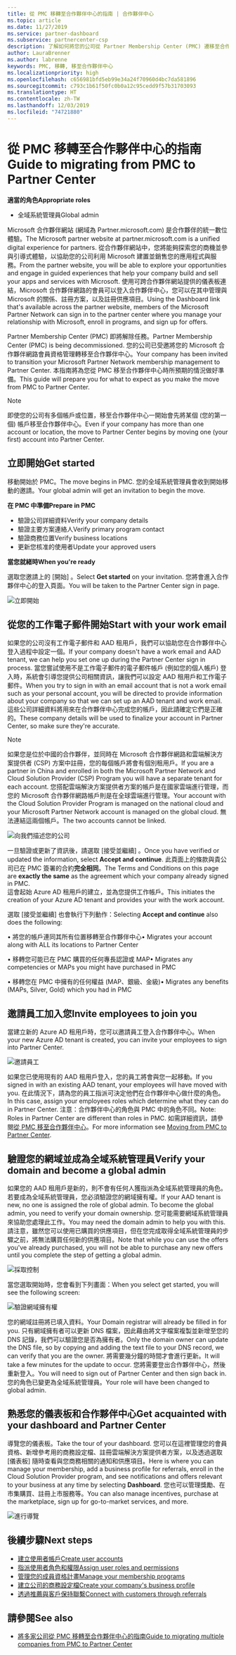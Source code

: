 ```yaml
---
title: 從 PMC 移轉至合作夥伴中心的指南 | 合作夥伴中心
ms.topic: article
ms.date: 11/27/2019
ms.service: partner-dashboard
ms.subservice: partnercenter-csp
description: 了解如何將您的公司從 Partner Membership Center (PMC) 遷移至合作夥伴中心。
author: LauraBrenner
ms.author: labrenne
keywords: PMC, 移轉, 移至合作夥伴中心
ms.localizationpriority: high
ms.openlocfilehash: c656981bfd5eb99e34a24f70960d4bc7da581896
ms.sourcegitcommit: c793c1b61f50fc0b0a12c95cedd9f57b31703093
ms.translationtype: HT
ms.contentlocale: zh-TW
ms.lasthandoff: 12/03/2019
ms.locfileid: "74721880"
---
```

# <a name="guide-to-migrating-from-pmc-to-partner-center"></a><span data-ttu-id="f00ae-104">從 PMC 移轉至合作夥伴中心的指南</span><span class="sxs-lookup"><span data-stu-id="f00ae-104">Guide to migrating from PMC to Partner Center</span></span>

<span data-ttu-id="f00ae-105">**適當的角色**</span><span class="sxs-lookup"><span data-stu-id="f00ae-105">**Appropriate roles**</span></span>

- <span data-ttu-id="f00ae-106">全域系統管理員</span><span class="sxs-lookup"><span data-stu-id="f00ae-106">Global admin</span></span>

<span data-ttu-id="f00ae-107">Microsoft 合作夥伴網站 (網域為 Partner.microsoft.com) 是合作夥伴的統一數位體驗。</span><span class="sxs-lookup"><span data-stu-id="f00ae-107">The Microsoft partner website at partner.microsoft.com is a unified digital experience for partners.</span></span> <span data-ttu-id="f00ae-108">從合作夥伴網站中，您將能夠探索您的商機並參與引導式體驗，以協助您的公司利用 Microsoft 建置並銷售您的應用程式與服務。</span><span class="sxs-lookup"><span data-stu-id="f00ae-108">From the partner website, you will be able to explore your opportunities and engage in guided experiences that help your company build and sell your apps and services with Microsoft.</span></span> <span data-ttu-id="f00ae-109">使用可跨合作夥伴網站提供的儀表板連結，Microsoft 合作夥伴網路的會員可以登入合作夥伴中心，您可以在其中管理與 Microsoft 的關係、註冊方案，以及註冊供應項目。</span><span class="sxs-lookup"><span data-stu-id="f00ae-109">Using the Dashboard link that's available across the partner website, members of the Microsoft Partner Network can sign in to the partner center where you  manage your relationship with Microsoft, enroll in programs, and sign up for offers.</span></span> 

<span data-ttu-id="f00ae-110">Partner Membership Center (PMC) 即將解除任務。</span><span class="sxs-lookup"><span data-stu-id="f00ae-110">Partner Membership Center (PMC) is being decommissioned.</span></span> <span data-ttu-id="f00ae-111">您的公司已受邀將您的 Microsoft 合作夥伴網路會員資格管理轉移至合作夥伴中心。</span><span class="sxs-lookup"><span data-stu-id="f00ae-111">Your company has been invited to transition your Microsoft Partner Network membership management to Partner Center.</span></span> <span data-ttu-id="f00ae-112">本指南將為您從 PMC 移至合作夥伴中心時所預期的情況做好準備。</span><span class="sxs-lookup"><span data-stu-id="f00ae-112">This guide will prepare you for what to expect as you make the move from PMC to Partner Center.</span></span>

>[!Note]
><span data-ttu-id="f00ae-113">即使您的公司有多個帳戶或位置，移至合作夥伴中心一開始會先將某個 (您的第一個) 帳戶移至合作夥伴中心。</span><span class="sxs-lookup"><span data-stu-id="f00ae-113">Even if your company has more than one account or location, the move to Partner Center begins by moving one (your first) account into Partner Center.</span></span>

## <a name="get-started"></a><span data-ttu-id="f00ae-114">立即開始</span><span class="sxs-lookup"><span data-stu-id="f00ae-114">Get started</span></span>

<span data-ttu-id="f00ae-115">移動開始於 PMC。</span><span class="sxs-lookup"><span data-stu-id="f00ae-115">The move begins in PMC.</span></span> <span data-ttu-id="f00ae-116">您的全域系統管理員會收到開始移動的邀請。</span><span class="sxs-lookup"><span data-stu-id="f00ae-116">Your global admin will get an invitation to begin the move.</span></span> 

<span data-ttu-id="f00ae-117">**在 PMC 中準備**</span><span class="sxs-lookup"><span data-stu-id="f00ae-117">**Prepare in PMC**</span></span>
- <span data-ttu-id="f00ae-118">驗證公司詳細資料</span><span class="sxs-lookup"><span data-stu-id="f00ae-118">Verify your company details</span></span> 
- <span data-ttu-id="f00ae-119">驗證主要方案連絡人</span><span class="sxs-lookup"><span data-stu-id="f00ae-119">Verify primary program contact</span></span> 
- <span data-ttu-id="f00ae-120">驗證商務位置</span><span class="sxs-lookup"><span data-stu-id="f00ae-120">Verify business locations</span></span>
- <span data-ttu-id="f00ae-121">更新您核准的使用者</span><span class="sxs-lookup"><span data-stu-id="f00ae-121">Update your approved users</span></span>

<span data-ttu-id="f00ae-122">**當您就緒時**</span><span class="sxs-lookup"><span data-stu-id="f00ae-122">**When you're ready**</span></span>

<span data-ttu-id="f00ae-123">選取您邀請上的 [開始]  。</span><span class="sxs-lookup"><span data-stu-id="f00ae-123">Select **Get started** on your invitation.</span></span> <span data-ttu-id="f00ae-124">您將會進入合作夥伴中心的登入頁面。</span><span class="sxs-lookup"><span data-stu-id="f00ae-124">You will be taken to the Partner Center sign in page.</span></span>

![立即開始](images/migration/getstarted.jpg)

## <a name="start-with-your-work-email"></a><span data-ttu-id="f00ae-126">從您的工作電子郵件開始</span><span class="sxs-lookup"><span data-stu-id="f00ae-126">Start with your work email</span></span>

<span data-ttu-id="f00ae-127">如果您的公司沒有工作電子郵件和 AAD 租用戶，我們可以協助您在合作夥伴中心登入過程中設定一個。</span><span class="sxs-lookup"><span data-stu-id="f00ae-127">If your company doesn't have a work email and AAD tenant, we can help you set one up during the Partner Center sign in process.</span></span> <span data-ttu-id="f00ae-128">當您嘗試使用不是工作電子郵件的電子郵件帳戶 (例如您的個人帳戶) 登入時，系統會引導您提供公司相關資訊，讓我們可以設定 AAD 租用戶和工作電子郵件。</span><span class="sxs-lookup"><span data-stu-id="f00ae-128">When you try to sign in with an email account that is not a work email such as your personal account, you will be directed to provide information about your company so that we can set up an AAD tenant and work email.</span></span>
<span data-ttu-id="f00ae-129">這些公司詳細資料將用來在合作夥伴中心完成您的帳戶，因此請確定它們是正確的。</span><span class="sxs-lookup"><span data-stu-id="f00ae-129">These company details will be used to finalize your account in Partner Center, so make sure they're accurate.</span></span>

>[!Note]
><span data-ttu-id="f00ae-130">如果您是位於中國的合作夥伴，並同時在 Microsoft 合作夥伴網路和雲端解決方案提供者 (CSP) 方案中註冊，您的每個帳戶將會有個別租用戶。</span><span class="sxs-lookup"><span data-stu-id="f00ae-130">If you are a partner in China and enrolled in both the Microsoft Partner Network and Cloud Solution Provider (CSP) Program you will have a separate tenant for each account.</span></span> <span data-ttu-id="f00ae-131">您搭配雲端解決方案提供者方案的帳戶是在國家雲端進行管理，而您的 Microsoft 合作夥伴網路帳戶則是在全球雲端進行管理。</span><span class="sxs-lookup"><span data-stu-id="f00ae-131">Your account with the Cloud Solution Provider Program is managed on the national cloud and your Microsoft Partner Network account is managed on the global cloud.</span></span> <span data-ttu-id="f00ae-132">無法連結這兩個帳戶。</span><span class="sxs-lookup"><span data-stu-id="f00ae-132">The two accounts cannot be linked.</span></span>

![向我們描述您的公司](images/migration/newtellusabout.png)

<span data-ttu-id="f00ae-134">一旦驗證或更新了資訊後，請選取 [接受並繼續]  。</span><span class="sxs-lookup"><span data-stu-id="f00ae-134">Once you have verified or updated the information, select **Accept and continue**.</span></span>
<span data-ttu-id="f00ae-135">此頁面上的條款與貴公司已在 PMC 簽署的合約**完全相同**。</span><span class="sxs-lookup"><span data-stu-id="f00ae-135">The Terms and Conditions on this page are **exactly the same** as the agreement which your company already signed in PMC.</span></span>  
<span data-ttu-id="f00ae-136">這會起始 Azure AD 租用戶的建立，並為您提供工作帳戶。</span><span class="sxs-lookup"><span data-stu-id="f00ae-136">This initiates the creation of your Azure AD tenant and provides your with the work account.</span></span>

<span data-ttu-id="f00ae-137">選取 [接受並繼續]  也會執行下列動作：</span><span class="sxs-lookup"><span data-stu-id="f00ae-137">Selecting **Accept and continue** also does the following:</span></span>

<span data-ttu-id="f00ae-138">•   將您的帳戶連同其所有位置移轉至合作夥伴中心</span><span class="sxs-lookup"><span data-stu-id="f00ae-138">•   Migrates your account along with ALL its locations to Partner Center</span></span>

<span data-ttu-id="f00ae-139">•   移轉您可能已在 PMC 購買的任何專長認證或 MAP</span><span class="sxs-lookup"><span data-stu-id="f00ae-139">•   Migrates any competencies or MAPs you might have purchased in PMC</span></span>

<span data-ttu-id="f00ae-140">•   移轉您在 PMC 中擁有的任何權益 (MAP、銀級、金級)</span><span class="sxs-lookup"><span data-stu-id="f00ae-140">•   Migrates any benefits (MAPs, Silver, Gold) which you had in PMC</span></span>

## <a name="invite-employees-to-join-you"></a><span data-ttu-id="f00ae-141">邀請員工加入您</span><span class="sxs-lookup"><span data-stu-id="f00ae-141">Invite employees to join you</span></span>

<span data-ttu-id="f00ae-142">當建立新的 Azure AD 租用戶時，您可以邀請員工登入合作夥伴中心。</span><span class="sxs-lookup"><span data-stu-id="f00ae-142">When your new Azure AD tenant is created, you can invite your employees to sign into Partner Center.</span></span>

![邀請員工](images/migration/invite.png)


<span data-ttu-id="f00ae-144">如果您已使用現有的 AAD 租用戶登入，您的員工將會與您一起移動。</span><span class="sxs-lookup"><span data-stu-id="f00ae-144">If you signed in with an existing AAD tenant, your employees will have moved with you.</span></span> <span data-ttu-id="f00ae-145">在此情況下，請為您的員工指派可決定他們在合作夥伴中心做什麼的角色。</span><span class="sxs-lookup"><span data-stu-id="f00ae-145">In this case, assign your employees roles which determine what they can do in Partner Center.</span></span> <span data-ttu-id="f00ae-146">注意：合作夥伴中心的角色與 PMC 中的角色不同。</span><span class="sxs-lookup"><span data-stu-id="f00ae-146">Note: Roles in Partner Center are different than roles in PMC.</span></span> <span data-ttu-id="f00ae-147">如需詳細資訊，請參閱[從 PMC 移至合作夥伴中心](move-pmc-pc-map.md)。</span><span class="sxs-lookup"><span data-stu-id="f00ae-147">For more information see [Moving from PMC to Partner Center](move-pmc-pc-map.md).</span></span>

## <a name="verify-your-domain-and-become-a-global-admin"></a><span data-ttu-id="f00ae-148">驗證您的網域並成為全域系統管理員</span><span class="sxs-lookup"><span data-stu-id="f00ae-148">Verify your domain and become a global admin</span></span>  

<span data-ttu-id="f00ae-149">如果您的 AAD 租用戶是新的，則不會有任何人獲指派為全域系統管理員的角色。若要成為全域系統管理員，您必須驗證您的網域擁有權。</span><span class="sxs-lookup"><span data-stu-id="f00ae-149">If your AAD tenant is new, no one is assigned the role of global admin. To become the global admin, you need to verify your domain ownership.</span></span> <span data-ttu-id="f00ae-150">您可能需要網域系統管理員來協助您處理此工作。</span><span class="sxs-lookup"><span data-stu-id="f00ae-150">You may need the domain admin to help you with this.</span></span> <span data-ttu-id="f00ae-151">請注意，雖然您可以使用已購買的供應項目，但在您完成取得全域系統管理員的步驟之前，將無法購買任何新的供應項目。</span><span class="sxs-lookup"><span data-stu-id="f00ae-151">Note that while you can use the offers you've already purchased, you will not be able to purchase any new offers until you complete the step of getting a global admin.</span></span> 

![採取控制](images/migration/takecontrol.png)

<span data-ttu-id="f00ae-153">當您選取開始時，您會看到下列畫面：</span><span class="sxs-lookup"><span data-stu-id="f00ae-153">When you select get started, you will see the following screen:</span></span>

![驗證網域擁有權](images/migration/verifytxt.png)

<span data-ttu-id="f00ae-155">您的網域註冊將已填入資料。</span><span class="sxs-lookup"><span data-stu-id="f00ae-155">Your Domain registrar will already be filled in for you.</span></span> <span data-ttu-id="f00ae-156">只有網域擁有者可以更新 DNS 檔案，因此藉由將文字檔案複製並新增至您的 DNS 記錄，我們可以驗證您是否為擁有者。</span><span class="sxs-lookup"><span data-stu-id="f00ae-156">Only the domain owner can update the DNS file, so by copying and adding the text file to your DNS record, we can verify that you are the owner.</span></span> <span data-ttu-id="f00ae-157">將需要幾分鐘的時間才會進行更新。</span><span class="sxs-lookup"><span data-stu-id="f00ae-157">It will take a few minutes for the update to occur.</span></span> <span data-ttu-id="f00ae-158">您將需要登出合作夥伴中心，然後重新登入。</span><span class="sxs-lookup"><span data-stu-id="f00ae-158">You will need to sign out of Partner Center and then sign back in.</span></span> <span data-ttu-id="f00ae-159">您的角色已變更為全域系統管理員。</span><span class="sxs-lookup"><span data-stu-id="f00ae-159">Your role will have been changed to global admin.</span></span> 


## <a name="get-acquainted-with-your-dashboard-and-partner-center"></a><span data-ttu-id="f00ae-160">熟悉您的儀表板和合作夥伴中心</span><span class="sxs-lookup"><span data-stu-id="f00ae-160">Get acquainted with your dashboard and Partner Center</span></span>

<span data-ttu-id="f00ae-161">導覽您的儀表板。</span><span class="sxs-lookup"><span data-stu-id="f00ae-161">Take the tour of your dashboard.</span></span> <span data-ttu-id="f00ae-162">您可以在這裡管理您的會員資格、新增參考用的商務設定檔、註冊雲端解決方案提供者方案，以及透過選取 [儀表板]  隨時查看與您商務相關的通知和供應項目。</span><span class="sxs-lookup"><span data-stu-id="f00ae-162">Here is where you can manage your membership, add a business profile for referrals, enroll in the Cloud Solution Provider program, and see notifications and offers relevant to your business at any time by selecting **Dashboard**.</span></span> <span data-ttu-id="f00ae-163">您也可以管理獎勵、在市集購買、註冊上市服務等。</span><span class="sxs-lookup"><span data-stu-id="f00ae-163">You can also manage incentives, purchase at the marketplace, sign up for go-to-market services, and more.</span></span>  

![進行導覽](images/migration/fre.png)

## <a name="next-steps"></a><span data-ttu-id="f00ae-165">後續步驟</span><span class="sxs-lookup"><span data-stu-id="f00ae-165">Next steps</span></span>

- [<span data-ttu-id="f00ae-166">建立使用者帳戶</span><span class="sxs-lookup"><span data-stu-id="f00ae-166">Create user accounts </span></span>](create-user-accounts-and-set-permissions.md)
- [<span data-ttu-id="f00ae-167">指派使用者角色和權限</span><span class="sxs-lookup"><span data-stu-id="f00ae-167">Assign user roles and permissions</span></span>](permissions-overview.md)
- [<span data-ttu-id="f00ae-168">管理您的成員資格計畫</span><span class="sxs-lookup"><span data-stu-id="f00ae-168">Manage your membership programs</span></span>](renew-mpn-offers.md)
- [<span data-ttu-id="f00ae-169">建立公司的商務設定檔</span><span class="sxs-lookup"><span data-stu-id="f00ae-169">Create your company's business profile</span></span>](create-a-marketing-profile.md)
- [<span data-ttu-id="f00ae-170">透過推薦與客戶保持聯繫</span><span class="sxs-lookup"><span data-stu-id="f00ae-170">Connect with customers through referrals</span></span>](responding-to-referrals.md)

## <a name="see-also"></a><span data-ttu-id="f00ae-171">請參閱</span><span class="sxs-lookup"><span data-stu-id="f00ae-171">See also</span></span>

- [<span data-ttu-id="f00ae-172">將多家公司從 PMC 移轉至合作夥伴中心的指南</span><span class="sxs-lookup"><span data-stu-id="f00ae-172">Guide to migrating multiple companies from PMC to Partner Center</span></span>](move-multiple-companies.md)
